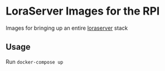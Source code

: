 # LoraServer Images for the RPI

Images for bringing up an entire [loraserver](http://www.loraserver.io) stack

## Usage

Run ```docker-compose up```
